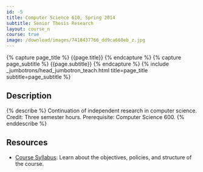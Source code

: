 ```yaml
---
id: -5
title: Computer Science 610, Spring 2014
subtitle: Senior Thesis Research
layout: course_n
course: true
image: /download/images/7418437766_dd9ca660eb_z.jpg
---
```


{% capture page_title %} {{page.title}} {% endcapture %}
{% capture page_subtitle %} {{page.subtitle}} {% endcapture %}
{% include _jumbotrons/head_jumbotron_teach.html title=page_title subtitle=page_subtitle %}

## Description

{% describe %}
Continuation of independent research in computer science. Credit: Three semester hours. Prerequisite: Computer Science 600.
{% enddescribe %}

## Resources

<ul>

<li><a href="{{site.baseurl}}teaching/cs610S2014/provide/syllabus/cs60001cs600-6102011syllabus-spring2014.pdf"
class="major">Course Syllabus</a>: Learn about the objectives, policies, and structure of the course.</li>

</ul>
